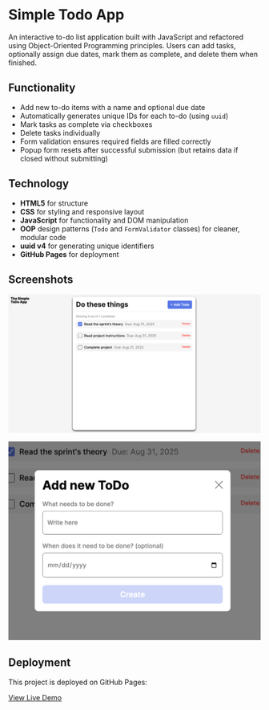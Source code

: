 # Simple Todo App

An interactive to-do list application built with JavaScript and refactored using Object-Oriented Programming principles. Users can add tasks, optionally assign due dates, mark them as complete, and delete them when finished.

## Functionality

- Add new to-do items with a name and optional due date
- Automatically generates unique IDs for each to-do (using `uuid`)
- Mark tasks as complete via checkboxes
- Delete tasks individually
- Form validation ensures required fields are filled correctly
- Popup form resets after successful submission (but retains data if closed without submitting)

## Technology

- **HTML5** for structure
- **CSS** for styling and responsive layout
- **JavaScript** for functionality and DOM manipulation
- **OOP** design patterns (`Todo` and `FormValidator` classes) for cleaner, modular code
- **uuid v4** for generating unique identifiers
- **GitHub Pages** for deployment

## Screenshots

![Todo List](./images/todoList.png)

![Add Task Form](./images/popupForm.png)

## Deployment

This project is deployed on GitHub Pages:

[View Live Demo](https://joyce1312.github.io/se_project_todo-app/)
